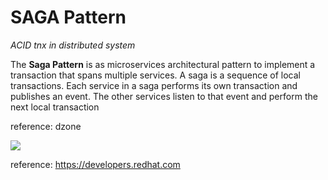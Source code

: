 # SAGA Pattern

*ACID tnx in distributed system*

The **Saga Pattern** is as microservices architectural pattern to implement a transaction that spans multiple services. A saga is a sequence of local transactions. 
Each service in a saga performs its own transaction and publishes an event. The other services listen to that event and perform the next local transaction

reference: dzone

![](https://developers.redhat.com/blog/wp-content/uploads/2018/09/Untitled-UML-4.png)

reference: https://developers.redhat.com

